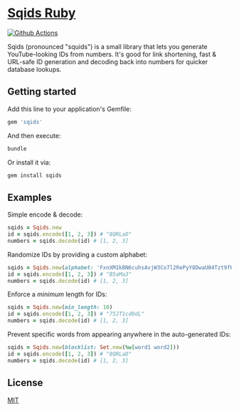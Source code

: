 # [Sqids Ruby](https://sqids.org/ruby)

[![Github Actions](https://img.shields.io/github/actions/workflow/status/sqids/sqids-ruby/tests.yml)](https://github.com/sqids/sqids-ruby/actions)

Sqids (pronounced "squids") is a small library that lets you generate YouTube-looking IDs from numbers. It's good for link shortening, fast & URL-safe ID generation and decoding back into numbers for quicker database lookups.

## Getting started

Add this line to your application's Gemfile:

```ruby
gem 'sqids'
```

And then execute:

```bash
bundle
```

Or install it via:

```bash
gem install sqids
```

## Examples

Simple encode & decode:

```ruby
sqids = Sqids.new
id = sqids.encode([1, 2, 3]) # "8QRLaD"
numbers = sqids.decode(id) # [1, 2, 3]
```

Randomize IDs by providing a custom alphabet:

```ruby
sqids = Sqids.new(alphabet: 'FxnXM1kBN6cuhsAvjW3Co7l2RePyY8DwaU04Tzt9fHQrqSVKdpimLGIJOgb5ZE')
id = sqids.encode([1, 2, 3]) # "B5aMa3"
numbers = sqids.decode(id) # [1, 2, 3]
```

Enforce a *minimum* length for IDs:

```ruby
sqids = Sqids.new(min_length: 10)
id = sqids.encode([1, 2, 3]) # "75JT1cd0dL"
numbers = sqids.decode(id) # [1, 2, 3]
```

Prevent specific words from appearing anywhere in the auto-generated IDs:

```ruby
sqids = Sqids.new(blocklist: Set.new(%w[word1 word2]))
id = sqids.encode([1, 2, 3]) # "8QRLaD"
numbers = sqids.decode(id) # [1, 2, 3]
```

## License

[MIT](LICENSE)
